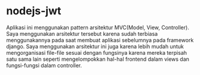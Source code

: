# nodejs-jwt
Aplikasi ini menggunakan pattern arsitektur MVC(Model, View, Controller).
Saya menggunakan arsitektur tersebut karena sudah terbiasa menggunakannya pada saat membuat aplikasi sebelumnya pada framework django. Saya menggunakan arsitektur ini juga karena lebih mudah untuk mengorganisasi file-file sesuai dengan fungsinya karena mereka terpisah satu sama lain seperti mengelompokkan hal-hal frontend dalam views dan fungsi-fungsi dalam controller.